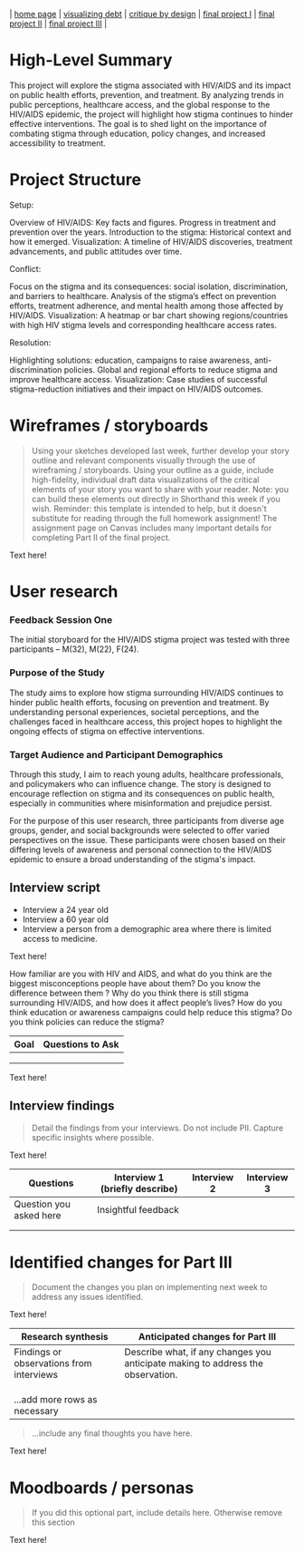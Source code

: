 | [home page](https://cmustudent.github.io/tswd-portfolio-templates/) | [visualizing debt](visualizing-government-debt) | [critique by design](critique-by-design) | [final project I](final-project-part-one) | [final project II](final-project-part-two) | [final project III](final-project-part-three) |

# High-Level Summary

This project will explore the stigma associated with HIV/AIDS and its impact on public health efforts, prevention, and treatment. By analyzing trends in public perceptions, healthcare access, and the global response to the HIV/AIDS epidemic, the project will highlight how stigma continues to hinder effective interventions. The goal is to shed light on the importance of combating stigma through education, policy changes, and increased accessibility to treatment.

# Project Structure

Setup:

Overview of HIV/AIDS: Key facts and figures.
Progress in treatment and prevention over the years.
Introduction to the stigma: Historical context and how it emerged.
Visualization: A timeline of HIV/AIDS discoveries, treatment advancements, and public attitudes over time.



Conflict:

Focus on the stigma and its consequences: social isolation, discrimination, and barriers to healthcare.
Analysis of the stigma’s effect on prevention efforts, treatment adherence, and mental health among those affected by HIV/AIDS.
Visualization: A heatmap or bar chart showing regions/countries with high HIV stigma levels and corresponding healthcare access rates.

Resolution:

Highlighting solutions: education, campaigns to raise awareness, anti-discrimination policies.
Global and regional efforts to reduce stigma and improve healthcare access.
Visualization: Case studies of successful stigma-reduction initiatives and their impact on HIV/AIDS outcomes.



# Wireframes / storyboards
> Using your sketches developed last week, further develop your story outline and relevant components visually through the use of wireframing / storyboards. Using your outline as a guide, include high-fidelity, individual draft data visualizations of the critical elements of your story you want to share with your reader. Note: you can build these elements out directly in Shorthand this week if you wish.  Reminder: this template is intended to help, but it doesn't substitute for reading through the full homework assignment!  The assignment page on Canvas includes many important details for completing Part II of the final project. 

Text here!

# User research 

### Feedback Session One

The initial storyboard for the HIV/AIDS stigma project was tested with three participants – M(32), M(22), F(24).

### Purpose of the Study

The study aims to explore how stigma surrounding HIV/AIDS continues to hinder public health efforts, focusing on prevention and treatment. By understanding personal experiences, societal perceptions, and the challenges faced in healthcare access, this project hopes to highlight the ongoing effects of stigma on effective interventions.

### Target Audience and Participant Demographics

Through this study, I aim to reach young adults, healthcare professionals, and policymakers who can influence change. The story is designed to encourage reflection on stigma and its consequences on public health, especially in communities where misinformation and prejudice persist.

For the purpose of this user research, three participants from diverse age groups, gender, and social backgrounds were selected to offer varied perspectives on the issue. These participants were chosen based on their differing levels of awareness and personal connection to the HIV/AIDS epidemic to ensure a broad understanding of the stigma's impact.


## Interview script
- Interview a 24 year old
- Interview a 60 year old
- Interview a person from a demographic area where there is limited access to medicine.

Text here!

How familiar are you with HIV and AIDS, and what do you think are the biggest misconceptions people have about them?
Do you know the difference between them ? 
Why do you think there is still stigma surrounding HIV/AIDS, and how does it affect people’s lives?
How do you think education or awareness campaigns could help reduce this stigma?
Do you think policies can reduce the stigma?

| Goal | Questions to Ask |
|------|------------------|
|      |                  |
|      |                  |
|      |                  |


Text here!

## Interview findings
> Detail the findings from your interviews.  Do not include PII.  Capture specific insights where possible.

Text here!

| Questions               | Interview 1 (briefly describe) | Interview 2 | Interview 3 |
|-------------------------|--------------------------------|-------------|-------------|
| Question you asked here | Insightful feedback            |             |             |
|                         |                                |             |             |
|                         |                                |             |             |


# Identified changes for Part III
> Document the changes you plan on implementing next week to address any issues identified.  

Text here!

| Research synthesis                       | Anticipated changes for Part III                                                |
|------------------------------------------|---------------------------------------------------------------------------------|
| Findings or observations from interviews | Describe what, if any changes you anticipate making to address the observation. |
|                                          |                                                                                 |
|                                          |                                                                                 |
|                                          |                                                                                 |
| ...add more rows as necessary            |                                                                                 |

> ...include any final thoughts you have here. 

Text here!

# Moodboards / personas
> If you did this optional part, include details here.  Otherwise remove this section

Text here!


